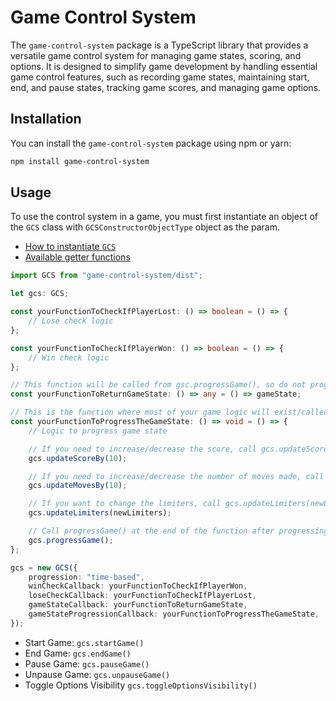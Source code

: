# Game Control System

The `game-control-system` package is a TypeScript library that provides a versatile game control system for managing game states, scoring, and options. It is designed to simplify game development by handling essential game control features, such as recording game states, maintaining start, end, and pause states, tracking game scores, and managing game options.

## Installation

You can install the `game-control-system` package using npm or yarn:

```bash
npm install game-control-system
```

## Usage

To use the control system in a game, you must first instantiate an object of the `GCS` class with `GCSConstructorObjectType` object as the param.

-   [How to instantiate `GCS`](Instantiation%20Instructions.md)
-   [Available getter functions](Getter%20Functions.md)

```ts
import GCS from "game-control-system/dist";

let gcs: GCS;

const yourFunctionToCheckIfPlayerLost: () => boolean = () => {
    // Lose check logic
};

const yourFunctionToCheckIfPlayerWon: () => boolean = () => {
    // Win check logic
};

// This function will be called from gsc.progressGame(), so do not progress the game here
const yourFunctionToReturnGameState: () => any = () => gameState;

// This is the function where most of your game logic will exist/called from
const yourFunctionToProgressTheGameState: () => void = () => {
    // Logic to progress game state

    // If you need to increase/decrease the score, call gcs.updateScoreBy(value)
    gcs.updateScoreBy(10);

    // If you need to increase/decrease the number of moves made, call gcs.updateMovesBy(value)
    gcs.updateMovesBy(10);

    // If you want to change the limiters, call gcs.updateLimiters(newLimiters: GameLimitersType)
    gcs.updateLimiters(newLimiters);

    // Call progressGame() at the end of the function after progressing the state
    gcs.progressGame();
};

gcs = new GCS({
    progression: "time-based",
    winCheckCallback: yourFunctionToCheckIfPlayerWon,
    loseCheckCallback: yourFunctionToCheckIfPlayerLost,
    gameStateCallback: yourFunctionToReturnGameState,
    gameStateProgressionCallback: yourFunctionToProgressTheGameState,
});
```

-   Start Game: `gcs.startGame()`
-   End Game: `gcs.endGame()`
-   Pause Game: `gcs.pauseGame()`
-   Unpause Game: `gcs.unpauseGame()`
-   Toggle Options Visibility `gcs.toggleOptionsVisibility()`
